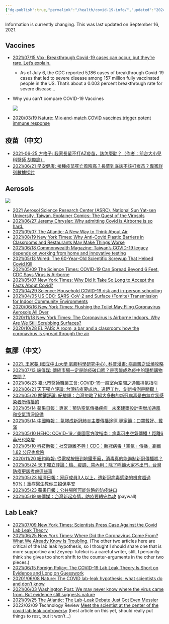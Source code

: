 ```yaml
---
{"dg-publish":true,"permalink":"/health/covid-19-info/","updated":"2024-03-14T17:48:00.524+08:00"}
---
```


Information is currently changing. This was last updated on September 16, 2021.

## Vaccines

- [2021/07/15 Vox: Breakthrough Covid-19 cases can occur, but they’re rare. Let’s explain.](https://www.vox.com/22575227/covid-19-post-vaccine-breakthrough-infection-cases)
    - As of July 6, the CDC reported 5,186 cases of breakthrough Covid-19 cases that led to severe disease among 157 million fully vaccinated people in the US. That’s about a 0.003 percent breakthrough rate for severe disease…
- Why you can’t compare COVID-19 Vaccines
    
    ![](https://www.youtube.com/watch?v=K3odScka55A)
    
- [2020/03/19 Nature: Mix-and-match COVID vaccines trigger potent immune response](https://www.nature.com/articles/d41586-021-01359-3)

## 疫苗 （中文）

- [2021-06-25 方格子: 我家長輩不打AZ疫苗，該怎麼勸？（作者：前台大小兒科醫師 胡殿詮）](https://vocus.cc/article/60d583a6fd8978000175237c)
- [2021/06/21 早安健康: 接種疫苗死亡風險高？長輩到底該不該打疫苗？專家詳列數據探討](https://www.edh.tw/article/27552?fbclid=IwAR32TcoiZLAhvVbjnLFnOQhqGUBtqmY8gGAN0yx1HBZUuK9osvA1lv8Dmw4)

## Aerosols

![](https://www.youtube.com/watch?v=Pkd57w9lQvU)

- [2021 Aerosol Science Research Center (ASRC), National Sun Yat-sen University, Taiwan. Explainer Comics: The Quest of the Virosols](http://aerosol.nsysu.edu.tw/en/scopes/108)
- [2021/06/27 Jeremy Chrysler: Why admitting Covid is Airborne is so hard.](https://theair.substack.com/p/why-covid-is-airborne-history)
- [2021/09/07 The Atlantic: A New Way to Think About Air](https://www.theatlantic.com/health/archive/2021/09/coronavirus-pandemic-ventilation-rethinking-air/620000/)
- [2021/08/19 New York Times: Why Anti-Covid Plastic Barriers in Classrooms and Restaurants May Make Things Worse](https://www.nytimes.com/2021/08/19/well/live/coronavirus-restaurants-classrooms-salons.html)
- [2021/06/18 Commonwealth Magazine: Taiwan’s COVID-19 legacy depends on working from home and innovative testing](https://english.cw.com.tw/article/article.action?id=3014&utm_medium=website_share&utm_campaign=twitter_-website_share-icon&utm_source=twitter_)
- [2021/05/13 Wired: The 60-Year-Old Scientific Screwup That Helped Covid Kill](https://www.wired.com/story/the-teeny-tiny-scientific-screwup-that-helped-covid-kill/)
- [2021/05/09 The Science Times: COVID-19 Can Spread Beyond 6 Feet, CDC Says Virus is Airborne](https://www.sciencetimes.com/articles/31087/20210509/covid-19-spread-beyond-6%EF%BC%9A-feet-cdc-virus-airborne.htm)
- [2021/05/07 New York Times: Why Did It Take So Long to Accept the Facts About Covid?](https://www.nytimes.com/2021/05/07/opinion/coronavirus-airborne-transmission.html)
- [2021/04/29 Science: Household COVID-19 risk and in-person schooling](https://science.sciencemag.org/content/early/2021/04/28/science.abh2939)
- [2021/04/05 US CDC: SARS-CoV-2 and Surface (Fomite) Transmission for Indoor Community Environments](https://www.cdc.gov/coronavirus/2019-ncov/more/science-and-research/surface-transmission.html)
- [2020/06/16 New York Times: Flushing the Toilet May Fling Coronavirus Aerosols All Over](https://www.nytimes.com/2020/06/16/health/coronavirus-toilets-flushing.html)
- [2020/11/18 New York Times: The Coronavirus Is Airborne Indoors. Why Are We Still Scrubbing Surfaces?](https://www.nytimes.com/2020/11/18/world/asia/covid-cleaning.html)
- [2020/10/28 EL PAÍS: A room, a bar and a classroom: how the coronavirus is spread through the air](https://english.elpais.com/society/2020-10-28/a-room-a-bar-and-a-class-how-the-coronavirus-is-spread-through-the-air.html)

## 氣膠（中文）

- [2021. 王家蓁 (國立中山大學 氣膠科學研究中心). 科普漫畫: 病毒飄之延燒攻略](http://aerosol.nsysu.edu.tw/scopes/108)
- [2021/07/13 端傳媒: 傳統市場一定是防疫破口嗎？是否能成為疫中的理想購物空間？](https://theinitium.com/article/20210713-taiwan-traditional-market/)
- [2021/06/23 臺北市醫師職業工會: COVID-19一般室內空間之通風排氣指引](https://taipeidu2017.medium.com/covid-19%E4%B8%80%E8%88%AC%E5%AE%A4%E5%85%A7%E7%A9%BA%E9%96%93%E4%B9%8B%E9%80%9A%E9%A2%A8%E6%8E%92%E6%B0%A3%E6%8C%87%E5%BC%95-2021-06-23-%E9%86%AB%E5%B8%AB%E8%81%B7%E6%A5%AD%E5%B7%A5%E6%9C%83-30988bfe4aa4)
- [2021/06/21 天下獨立評論: 台灣抗疫要成功，遠距工作、創新檢測是關鍵！](https://opinion.cw.com.tw/blog/profile/515/article/11033)
- [2021/05/20 關鍵評論: 紀駿輝：台灣忽略了絕大多數的新冠病毒是由無症狀感染者所傳播的](https://www.thenewslens.com/article/151187)
- [2021/05/14 蘋果日報：專家：預防空氣傳播疾病　未來建築設計需增加通風和空氣清淨設備](https://tw.appledaily.com/international/20210514/4I4V6XN7HNGU5J6FQI5GSIMDJI/)
- [2021/05/14 中國時報： 氣膠成新冠肺炎主要傳播途徑 專家籲：口罩戴好、戴滿](https://www.chinatimes.com/realtimenews/20210514004091-260405)
- [2021/05/10 HEHO: COVID-19／美國官方改指南：病毒可由空氣傳播！距離6英尺也染疫](https://heho.com.tw/archives/171215)
- [2021/05/10 科技新報：社交距離不夠！CDC：新冠病毒「空氣」傳播，距離 1.82 公尺也危險](https://technews.tw/2021/05/10/airborne-spread-of-coronavirus/)
- [2020/11/20 紐約時報: 從電梯按鈕到地鐵車廂，消毒真的能遏制新冠傳播嗎？](https://cn.nytimes.com/china/20201120/covid-cleaning/zh-hant/)
- [2021/05/24 天下獨立評論：檢、疫調、禁內用：除了呼籲大家不出門，台灣防疫更該考慮這些事](https://opinion.cw.com.tw/blog/profile/441/article/10896)
- [2021/05/23 經濟日報：家庭成員3人以上，遭新冠病毒感染的機會超過50%！重症醫生教你三招保平安](https://money.udn.com/money/story/5658/5478392)
- [2021/05/23 蘋果日報：公共場所可能忽略的防疫缺口](https://tw.appledaily.com/forum/20210523/4AUFLKSEHZDYDC6WHLX3YUNVNI/)
- [2021/05/19 端傳媒：台灣新起疫情，防疫要轉守為攻](https://theinitium.com/article/20210519-opinion-taiwan-epedimic-prevention/) (paywall)

## Lab Leak?

- [2021/07/09 New York Times: Scientists Press Case Against the Covid Lab Leak Theory](https://www.nytimes.com/2021/07/09/science/coronavirus-origins-lab-leak.html)
- [2021/06/25 New York Times: Where Did the Coronavirus Come From? What We Already Know Is Troubling.](https://www.nytimes.com/2021/06/25/opinion/coronavirus-lab.html) (The other two articles here are critical of the lab leak hypothesis, so I thought I should share one that is more supportive and Zeynep Tufekci is a careful writer, still, I personlly think she gives too short shrift to the counter-arguments in the other two pieces.)
- [2021/06/15 Foreign Policy: The COVID-19 Lab Leak Theory Is Short on Evidence and Long on Guesswork](https://foreignpolicy.com/2021/06/15/lab-leak-theory-doesnt-hold-up-covid-china/)
- [20201/06/08 Nature: The COVID lab-leak hypothesis: what scientists do and don’t know](https://www.nature.com/articles/d41586-021-01529-3)
- [2021/06/03 Washington Post: We may never know where the virus came from. But evidence still suggests nature](https://www.washingtonpost.com/outlook/virus-origins-nature-lab/2021/06/03/dd50eb62-c4a9-11eb-93f5-ee9558eecf4b_story.html)
- [2021/09/25 The Atlantic: The Lab-Leak Debate Just Got Even Messier](https://www.theatlantic.com/science/archive/2021/09/lab-leak-pandemic-origins-even-messier/620209/?utm_source=feed)
- 2022/02/09 Technology Review [Meet the scientist at the center of the covid lab leak controversy](https://www.technologyreview.com/2022/02/09/1044985/shi-zhengli-covid-lab-leak-wuhan/) (best article on this yet, should really put things to rest, but it won’t...)